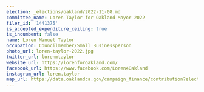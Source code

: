 ```yaml
---
election: _elections/oakland/2022-11-08.md
committee_name: Loren Taylor for Oakland Mayor 2022
filer_id: '1441375'
is_accepted_expenditure_ceiling: true
is_incumbent: false
name: Loren Manuel Taylor
occupation: Councilmember/Small Businessperson
photo_url: loren-taylor-2022.jpg
twitter_url: lorenmtaylor
website_url: https://lorenforoakland.com/
facebook_url: https://www.facebook.com/Loren4Oakland
instagram_url: loren.taylor
map_url: https://data.oaklandca.gov/campaign_finance/contribution?electionYear=2022&candidates=1441375&since=2020-02-22&until=2022-06-30
---
```

